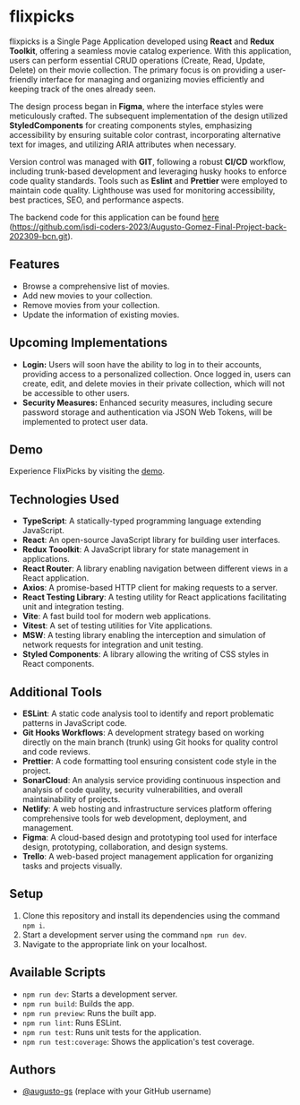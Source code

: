 # flixpicks

flixpicks is a Single Page Application developed using **React** and **Redux Toolkit**, offering a seamless movie catalog experience. With this application, users can perform essential CRUD operations (Create, Read, Update, Delete) on their movie collection. The primary focus is on providing a user-friendly interface for managing and organizing movies efficiently and keeping track of the ones already seen.

The design process began in **Figma**, where the interface styles were meticulously crafted. The subsequent implementation of the design utilized **StyledComponents** for creating components styles, emphasizing accessibility by ensuring suitable color contrast, incorporating alternative text for images, and utilizing ARIA attributes when necessary.

Version control was managed with **GIT**, following a robust **CI/CD** workflow, including trunk-based development and leveraging husky hooks to enforce code quality standards. Tools such as **Eslint** and **Prettier** were employed to maintain code quality. Lighthouse was used for monitoring accessibility, best practices, SEO, and performance aspects.

The backend code for this application can be found [here](#) (https://github.com/isdi-coders-2023/Augusto-Gomez-Final-Project-back-202309-bcn.git).

## Features

- Browse a comprehensive list of movies.
- Add new movies to your collection.
- Remove movies from your collection.
- Update the information of existing movies.

## Upcoming Implementations

- **Login:** Users will soon have the ability to log in to their accounts, providing access to a personalized collection. Once logged in, users can create, edit, and delete movies in their private collection, which will not be accessible to other users.
- **Security Measures:** Enhanced security measures, including secure password storage and authentication via JSON Web Tokens, will be implemented to protect user data.

## Demo

Experience FlixPicks by visiting the [demo](https://augusto-gomez-202309-bcn-front.netlify.app).

## Technologies Used

- **TypeScript**: A statically-typed programming language extending JavaScript.
- **React**: An open-source JavaScript library for building user interfaces.
- **Redux Tooolkit**: A JavaScript library for state management in applications.
- **React Router**: A library enabling navigation between different views in a React application.
- **Axios**: A promise-based HTTP client for making requests to a server.
- **React Testing Library**: A testing utility for React applications facilitating unit and integration testing.
- **Vite**: A fast build tool for modern web applications.
- **Vitest**: A set of testing utilities for Vite applications.
- **MSW**: A testing library enabling the interception and simulation of network requests for integration and unit testing.
- **Styled Components**: A library allowing the writing of CSS styles in React components.

## Additional Tools

- **ESLint**: A static code analysis tool to identify and report problematic patterns in JavaScript code.
- **Git Hooks Workflows**: A development strategy based on working directly on the main branch (trunk) using Git hooks for quality control and code reviews.
- **Prettier**: A code formatting tool ensuring consistent code style in the project.
- **SonarCloud**: An analysis service providing continuous inspection and analysis of code quality, security vulnerabilities, and overall maintainability of projects.
- **Netlify**: A web hosting and infrastructure services platform offering comprehensive tools for web development, deployment, and management.
- **Figma**: A cloud-based design and prototyping tool used for interface design, prototyping, collaboration, and design systems.
- **Trello**: A web-based project management application for organizing tasks and projects visually.

## Setup

1. Clone this repository and install its dependencies using the command `npm i`.
2. Start a development server using the command `npm run dev`.
3. Navigate to the appropriate link on your localhost.

## Available Scripts

- `npm run dev`: Starts a development server.
- `npm run build`: Builds the app.
- `npm run preview`: Runs the built app.
- `npm run lint`: Runs ESLint.
- `npm run test`: Runs unit tests for the application.
- `npm run test:coverage`: Shows the application's test coverage.

## Authors

- [@augusto-gs](https://github.com/augusto-gs) (replace with your GitHub username)

